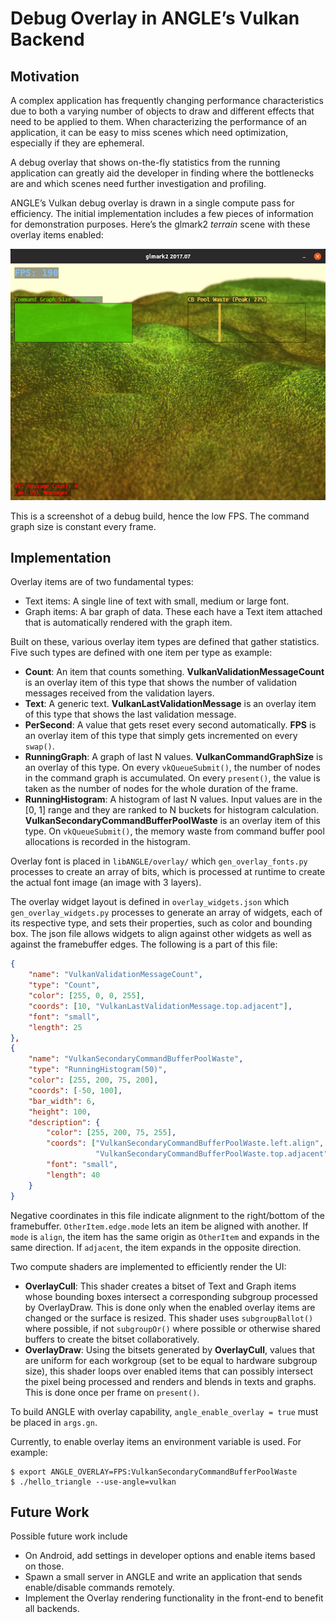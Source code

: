 # Debug Overlay in ANGLE’s Vulkan Backend

## Motivation
A complex application has frequently changing performance characteristics due to both a varying number of objects to draw and different effects that need to be applied to them. When characterizing the performance of an application, it can be easy to miss scenes which need optimization, especially if they are ephemeral.

A debug overlay that shows on-the-fly statistics from the running application can greatly aid the developer in finding where the bottlenecks are and which scenes need further investigation and profiling.

ANGLE’s Vulkan debug overlay is drawn in a single compute pass for efficiency. The initial implementation includes a few pieces of information for demonstration purposes. Here’s the glmark2 *terrain* scene with these overlay items enabled:

![glmark2 terrain scene](img/VangleDebugOverlay.png)

This is a screenshot of a debug build, hence the low FPS. The command graph size is constant every frame.

## Implementation
Overlay items are of two fundamental types:
* Text items: A single line of text with small, medium or large font.
* Graph items: A bar graph of data. These each have a Text item attached that is automatically rendered with the graph item.

Built on these, various overlay item types are defined that gather statistics. Five such types are defined with one item per type as example:
* **Count**: An item that counts something. **VulkanValidationMessageCount** is an overlay item of this type that shows the number of validation messages received from the validation layers.
* **Text**: A generic text. **VulkanLastValidationMessage** is an overlay item of this type that shows the last validation message.
* **PerSecond**: A value that gets reset every second automatically. **FPS** is an overlay item of this type that simply gets incremented on every `swap()`.
* **RunningGraph**: A graph of last N values. **VulkanCommandGraphSize** is an overlay of this type. On every `vkQueueSubmit()`, the number of nodes in the command graph is accumulated. On every `present()`, the value is taken as the number of nodes for the whole duration of the frame.
* **RunningHistogram**: A histogram of last N values. Input values are in the [0, 1] range and they are ranked to N buckets for histogram calculation. **VulkanSecondaryCommandBufferPoolWaste** is an overlay item of this type. On `vkQueueSubmit()`, the memory waste from command buffer pool allocations is recorded in the histogram.

Overlay font is placed in `libANGLE/overlay/` which `gen_overlay_fonts.py` processes to create an array of bits, which is processed at runtime to create the actual font image (an image with 3 layers).

The overlay widget layout is defined in `overlay_widgets.json` which `gen_overlay_widgets.py` processes to generate an array of widgets, each of its respective type, and sets their properties, such as color and bounding box.  The json file allows widgets to align against other widgets as well as against the framebuffer edges. The following is a part of this file:
```json
{
    "name": "VulkanValidationMessageCount",
    "type": "Count",
    "color": [255, 0, 0, 255],
    "coords": [10, "VulkanLastValidationMessage.top.adjacent"],
    "font": "small",
    "length": 25
},
{
    "name": "VulkanSecondaryCommandBufferPoolWaste",
    "type": "RunningHistogram(50)",
    "color": [255, 200, 75, 200],
    "coords": [-50, 100],
    "bar_width": 6,
    "height": 100,
    "description": {
        "color": [255, 200, 75, 255],
        "coords": ["VulkanSecondaryCommandBufferPoolWaste.left.align",
                   "VulkanSecondaryCommandBufferPoolWaste.top.adjacent"],
        "font": "small",
        "length": 40
    }
}
```
Negative coordinates in this file indicate alignment to the right/bottom of the framebuffer. `OtherItem.edge.mode` lets an item be aligned with another. If `mode` is `align`, the item has the same origin as `OtherItem` and expands in the same direction. If `adjacent`, the item expands in the opposite direction.

Two compute shaders are implemented to efficiently render the UI:
* **OverlayCull**: This shader creates a bitset of Text and Graph items whose bounding boxes intersect a corresponding subgroup processed by OverlayDraw. This is done only when the enabled overlay items are changed or the surface is resized. This shader uses `subgroupBallot()` where possible, if not `subgroupOr()` where possible or otherwise shared buffers to create the bitset collaboratively.
* **OverlayDraw**: Using the bitsets generated by **OverlayCull**, values that are uniform for each workgroup (set to be equal to hardware subgroup size), this shader loops over enabled items that can possibly intersect the pixel being processed and renders and blends in texts and graphs. This is done once per frame on `present()`.

To build ANGLE with overlay capability, `angle_enable_overlay = true` must be placed in `args.gn`.

Currently, to enable overlay items an environment variable is used. For example:

```commandline
$ export ANGLE_OVERLAY=FPS:VulkanSecondaryCommandBufferPoolWaste
$ ./hello_triangle --use-angle=vulkan
```

## Future Work
Possible future work include
* On Android, add settings in developer options and enable items based on those.
* Spawn a small server in ANGLE and write an application that sends enable/disable commands remotely.
* Implement the Overlay rendering functionality in the front-end to benefit all backends.






